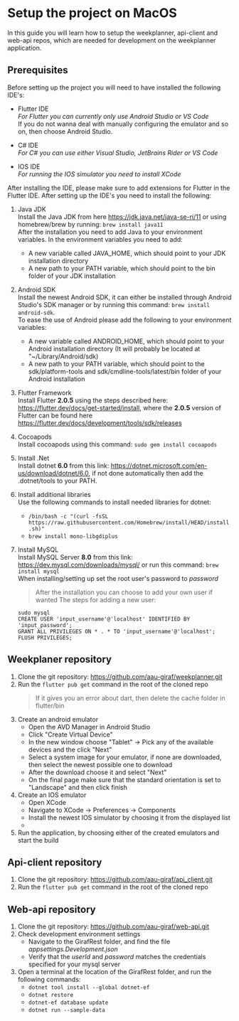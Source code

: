 # Setup the project on MacOS
In this guide you will learn how to setup the weekplanner, api-client and web-api repos, which are needed for development on the weekplanner application.

## Prerequisites
Before setting up the project you will need to have installed the following IDE's:

- Flutter IDE \
    *For Flutter you can currently only use Android Studio or VS Code* \
    If you do not wanna deal with manually configuring the emulator and so on, then choose Android Studio.

- C# IDE \
    *For C# you can use either Visual Studio, JetBrains Rider or VS Code*

- IOS IDE \
    *For running the IOS simulator you need to install XCode*

After installing the IDE, please make sure to add extensions for Flutter in the Flutter IDE. After setting up the IDE's you need to install the following:

1. Java JDK \
    Install the Java JDK from here https://jdk.java.net/java-se-ri/11 or using homebrew/brew by running: `brew install java11` \
    After the installation you need to add Java to your environment variables. In the environment variables you need to add:
    - A new variable called JAVA_HOME, which should point to your JDK installation directory
    - A new path to your PATH variable, which should point to the bin folder of your JDK installation

2. Android SDK  \
    Install the newest Android SDK, it can either be installed through Android Studio's SDK manager or by running this command: `brew install android-sdk`. \
    To ease the use of Android please add the following to your environment variables:
    - A new variable called ANDROID_HOME, which should point to your Android installation directory (It will probably be located at "~/Library/Android/sdk)
    - A new path to your PATH variable, which should point to the sdk/platform-tools and sdk/cmdline-tools/latest/bin folder of your Android installation

3. Flutter Framework \
    Install Flutter **2.0.5** using the steps described here: https://flutter.dev/docs/get-started/install, where the **2.0.5** version of Flutter can be found here https://flutter.dev/docs/development/tools/sdk/releases

4. Cocoapods \
    Install cocoapods using this command: `sudo gem install cocoapods`

4. Install .Net \
    Install dotnet **6.0** from this link: https://dotnet.microsoft.com/en-us/download/dotnet/6.0, if not done automatically then add the .dotnet/tools to your PATH.

5. Install additional libraries \
    Use the following commands to install needed libraries for dotnet: 
    -  `/bin/bash -c "(curl -fsSL https://raw.githubusercontent.com/Homebrew/install/HEAD/install.sh)"`
    - `brew install mono-libgdiplus`

5. Install MySQL \
    Install MySQL Server **8.0** from this link: https://dev.mysql.com/downloads/mysql/ or run this command: `brew install mysql` \
    When installing/setting up set the root user's password to *password*
    > After the installation you can choose to add your own user if wanted
    > The steps for adding a new user:
    ```
    sudo mysql
    CREATE USER 'input_username'@'localhost' IDENTIFIED BY 'input_password';
    GRANT ALL PRIVILEGES ON * . * TO 'input_username'@'localhost';
    FLUSH PRIVILEGES;
    ```

## Weekplaner repository
1. Clone the git repository: https://github.com/aau-giraf/weekplanner.git
2. Run the `flutter pub get` command in the root of the cloned repo
    > If it gives you an error about dart, then delete the cache folder in flutter/bin
3. Create an android emulator
    - Open the AVD Manager in Android Studio 
    - Click "Create Virtual Device" 
    - In the new window choose "Tablet" -> Pick any of the available devices and the click "Next" 
    - Select a system image for your emulator, if none are downloaded, then select the newest possible one to download 
    - After the download choose it and select "Next" 
    - On the final page make sure that the standard orientation is set to "Landscape" and then click finish
4. Create an IOS emulator
    - Open XCode
    - Navigate to XCode -> Preferences -> Components
    - Install the newest IOS simulator by choosing it from the displayed list
    - 
4. Run the application, by choosing either of the created emulators and start the build

## Api-client repository
1. Clone the git repository: https://github.com/aau-giraf/api_client.git
2. Run the `flutter pub get` command in the root of the cloned repo

## Web-api repository
1. Clone the git repository: https://github.com/aau-giraf/web-api.git
2. Check development environment settings
    - Navigate to the GirafRest folder, and find the file *appsettings.Development.json* 
    - Verify that the *userId* and *password* matches the credentials specified for your mysql server
3. Open a terminal at the location of the GirafRest folder, and run the following commands:
    - `dotnet tool install --global dotnet-ef`
    - `dotnet restore`
    - `dotnet-ef database update`
    - `dotnet run --sample-data`
